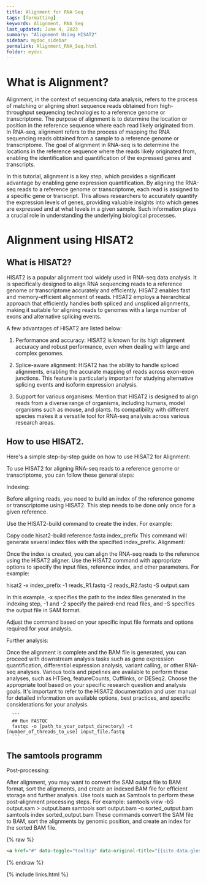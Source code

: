 ```yaml
---
title: Alignment for RNA Seq
tags: [formatting]
keywords: Alignment, RNA Seq
last_updated: June 4, 2023 
summary: "Alignment Using HISAT2"
sidebar: mydoc_sidebar
permalink: Alignment_RNA_Seq.html
folder: mydoc
---
```


# What is Alignment?

Alignment, in the context of sequencing data analysis, refers to the process of matching or aligning short sequence reads obtained 
from high-throughput sequencing technologies to a reference genome or transcriptome. The purpose of alignment is to determine the location 
or position in the reference sequence where each read likely originated from.
In RNA-seq, alignment refers to the process of mapping the RNA sequencing reads obtained from a sample to a reference genome or transcriptome. 
The goal of alignment in RNA-seq is to determine the locations in the reference sequence where the reads likely originated from, enabling the 
identification and quantification of the expressed genes and transcripts.

In this tutorial, alignment is a key step, which provides a significant advantage by enabling gene expression quantification. By aligning the RNA-seq reads to a 
reference genome or transcriptome, each read is assigned to a specific gene or transcript. This allows researchers to accurately quantify the expression levels of 
genes, providing valuable insights into which genes are expressed and at what levels in a given sample. Such information plays a crucial role in understanding 
the underlying biological processes.

# Alignment using HISAT2

## What is HISAT2?

HISAT2 is a popular alignment tool widely used in RNA-seq data analysis. It is specifically designed to align RNA sequencing reads to a reference genome 
or transcriptome accurately and efficiently. HISAT2  enables fast and memory-efficient alignment of reads. HISAT2 employs a hierarchical approach that 
efficiently handles both spliced and unspliced alignments, making it suitable for aligning reads to genomes with a large number of exons and 
alternative splicing events.

A few advantages of HISAT2 are listed below:

  1. Performance and accuracy: HISAT2 is known for its high alignment accuracy and robust performance, even when dealing with large and complex genomes. 

  2. Splice-aware alignment: HISAT2 has the ability to handle spliced alignments, enabling the accurate mapping of reads across exon-exon junctions. 
     This feature is particularly important for studying alternative splicing events and isoform expression analysis.
     
  3. Support for various organisms: Mention that HISAT2 is designed to align reads from a diverse range of organisms, including humans, 
     model organisms such as mouse, and plants. Its compatibility with different species makes it a versatile tool for RNA-seq analysis 
     across various research areas.

## How to use HISAT2.

Here's a simple step-by-step guide on how to use HISAT2 for Alignment:

To use HISAT2 for aligning RNA-seq reads to a reference genome or transcriptome, you can follow these general steps:

Indexing:

Before aligning reads, you need to build an index of the reference genome or transcriptome using HISAT2. This step needs to be done only once for a given 
reference.

Use the HISAT2-build command to create the index. For example:

Copy code
hisat2-build reference.fasta index_prefix
This command will generate several index files with the specified index_prefix.
Alignment:

Once the index is created, you can align the RNA-seq reads to the reference using the HISAT2 aligner.
Use the HISAT2 command with appropriate options to specify the input files, reference index, and other parameters. For example:

hisat2 -x index_prefix -1 reads_R1.fastq -2 reads_R2.fastq -S output.sam

In this example, -x specifies the path to the index files generated in the indexing step, -1 and -2 specify the paired-end read files, and -S specifies 
the output file in SAM format.

Adjust the command based on your specific input file formats and options required for your analysis.


Further analysis:

Once the alignment is complete and the BAM file is generated, you can proceed with downstream analysis tasks such as gene expression quantification, differential expression analysis, variant calling, or other RNA-seq analyses.
Various tools and pipelines are available to perform these analyses, such as HTSeq, featureCounts, Cufflinks, or DESeq2. Choose the appropriate tool based on your specific research question and analysis goals.
It's important to refer to the HISAT2 documentation and user manual for detailed information on available options, best practices, and specific considerations for your analysis.


      ```
      ## Run FASTQC
      fastqc -o [path_to_your_output_directory] -t [number_of_threads_to_use] input_file.fastq
      ```
      
## The samtools programm


Post-processing:

After alignment, you may want to convert the SAM output file to BAM format, sort the alignments, and create an indexed BAM file for efficient storage 
and further analysis.
Use tools such as Samtools to perform these post-alignment processing steps. For example:
samtools view -bS output.sam > output.bam
samtools sort output.bam -o sorted_output.bam
samtools index sorted_output.bam
These commands convert the SAM file to BAM, sort the alignments by genomic position, and create an index for the sorted BAM file.
  






{% raw %}
```html
<a href="#" data-toggle="tooltip" data-original-title="{{site.data.glossary.jekyll_platform}}">Jekyll</a> is my favorite tool for building websites.
```
{% endraw %}














{% include links.html %}
